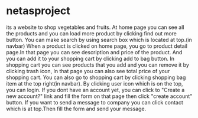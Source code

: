 # netasproject 
its a website to shop vegetables and fruits.
At home page you can see all the products and you can load more product by clicking find out more button.
You can make search by using search box which is located at top.(in navbar)
When a product is clicked on home page, you go to product detail page.In that page you can see description and price of the product.
And you can add it to your shopping cart by clicking add to bag button.
In shopping cart you can see products that you add and you can remove it by clicking trash icon,
In that page you can also see total price of your shopping cart.
You can also go to shopping cart by clicking shopping bag item at the top right(in navbar).
By clicking user icon which is on the top, you can login. 
If you dont have an account yet, you can click to "Create a new account?" link and fill the form on that page then click "create account" button.
If you want to send a message to company you can click contact which is at top.Then fill the form and send your message.
